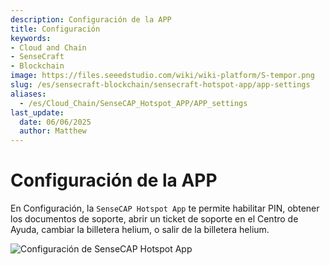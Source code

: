 ```yaml
---
description: Configuración de la APP
title: Configuración
keywords:
- Cloud and Chain
- SenseCraft
- Blockchain
image: https://files.seeedstudio.com/wiki/wiki-platform/S-tempor.png
slug: /es/sensecraft-blockchain/sensecraft-hotspot-app/app-settings
aliases:
  - /es/Cloud_Chain/SenseCAP_Hotspot_APP/APP_settings
last_update:
  date: 06/06/2025
  author: Matthew
---
```


# Configuración de la APP


En Configuración, la `SenseCAP Hotspot App` te permite habilitar PIN, obtener los documentos de soporte, abrir un ticket de soporte en el Centro de Ayuda, cambiar la billetera helium, o salir de la billetera helium.

![Configuración de SenseCAP Hotspot App](https://www.sensecapmx.com/wp-content/uploads/2022/07/8.png)


